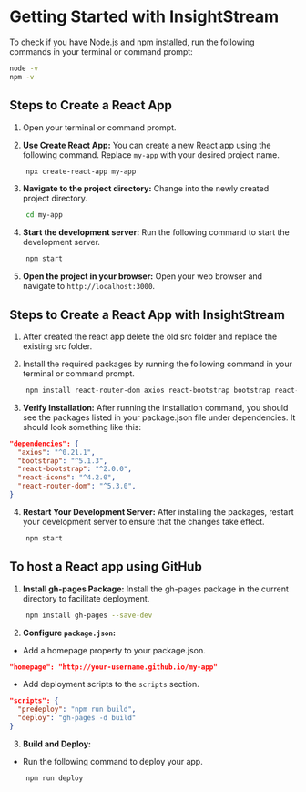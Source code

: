 # Getting Started with InsightStream

To check if you have Node.js and npm installed, run the following commands in your terminal or command prompt:

```bash
node -v
npm -v
```

## Steps to Create a React App

1. Open your terminal or command prompt.

2. **Use Create React App:** You can create a new React app using the following command. Replace `my-app` with your desired project name.
```bash
    npx create-react-app my-app
```

3. **Navigate to the project directory:** Change into the newly created project directory.
```bash
    cd my-app
```

4. **Start the development server:** Run the following command to start the development server.
```bash
    npm start
```

5. **Open the project in your browser:** Open your web browser and navigate to `http://localhost:3000`.

## Steps to Create a React App with InsightStream

1. After created the react app delete the old src folder and replace the existing src folder.

2. Install the required packages by running the following command in your terminal or command prompt.
```bash
    npm install react-router-dom axios react-bootstrap bootstrap react-icons
```

3. **Verify Installation:** After running the installation command, you should see the packages listed in your package.json file under dependencies. It should look something like this:

```json
"dependencies": {
  "axios": "^0.21.1",
  "bootstrap": "^5.1.3",
  "react-bootstrap": "^2.0.0",
  "react-icons": "^4.2.0",
  "react-router-dom": "^5.3.0",
}
```

4. **Restart Your Development Server:** After installing the packages, restart your development server to ensure that the changes take effect.

```bash
    npm start
```

## To host a React app using GitHub

1. **Install gh-pages Package:**
    Install the gh-pages package in the current directory to facilitate deployment.
```bash
    npm install gh-pages --save-dev
```

2. **Configure `package.json`:**

+ Add a homepage property to your package.json.
```json
"homepage": "http://your-username.github.io/my-app"
```
+ Add deployment scripts to the `scripts` section.
```json
"scripts": {
  "predeploy": "npm run build",
  "deploy": "gh-pages -d build"
}
```

3. **Build and Deploy:**

+ Run the following command to deploy your app.
```bash
    npm run deploy
```
